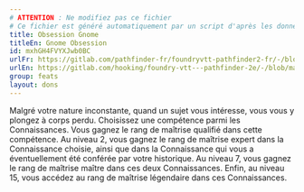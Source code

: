 ```yaml
---
# ATTENTION : Ne modifiez pas ce fichier
# Ce fichier est généré automatiquement par un script d'après les données du module Foundry VTT officiel et de sa traduction
title: Obsession Gnome
titleEn: Gnome Obsession
id: mxhGH4FVYXJwb0BC
urlFr: https://gitlab.com/pathfinder-fr/foundryvtt-pathfinder2-fr/-/blob/master/data/feats/mxhGH4FVYXJwb0BC.htm
urlEn: https://gitlab.com/hooking/foundry-vtt---pathfinder-2e/-/blob/master/packs/data/feats.db/gnome-obsession.json
group: feats
layout: dons
---
```

Malgré votre nature inconstante, quand un sujet vous intéresse, vous vous y plongez à corps perdu. Choisissez une compétence parmi les Connaissances. Vous gagnez le rang de maîtrise qualifié dans cette compétence. Au niveau 2, vous gagnez le rang de maîtrise expert dans la Connaissance choisie, ainsi que dans la Connaissance qui vous a éventuellement été conférée par votre historique. Au niveau 7, vous gagnez le rang de maîtrise maître dans ces deux Connaissances. Enfin, au niveau 15, vous accédez au rang de maîtrise légendaire dans ces Connaissances.



